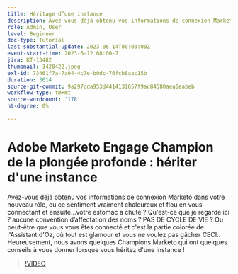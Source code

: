 ```yaml
---
title: Héritage d’une instance
description: Avez-vous déjà obtenu vos informations de connexion Marketo dans votre nouveau rôle, eu ce sentiment vraiment chaleureux et flou en vous connectant et ensuite...votre estomac a chuté ? Qu'est-ce que je regarde ici ? aucune convention d’affectation des noms ? PAS DE CYCLE DE VIE ? Ou peut-être que vous vous êtes connecté et c'est la partie colorée de l'Assistant d'Oz, où tout est glamour et vous ne voulez pas gâcher CECI.. Heureusement, nous avons quelques Champions Marketo qui ont quelques conseils à vous donner lorsque vous héritez d'une instance !
role: Admin, User
level: Beginner
doc-type: Tutorial
last-substantial-update: 2023-06-14T00:00:00Z
event-start-time: 2023-6-12 08:00-7
jira: KT-13482
thumbnail: 3420422.jpeg
exl-id: 73461f7a-7a04-4c7e-b0dc-76fcb8aac15b
duration: 3614
source-git-commit: 9a297cda953d4414131657f9ac84580aea0eabeb
workflow-type: tm+mt
source-wordcount: '178'
ht-degree: 0%

---
```


# Adobe Marketo Engage Champion de la plongée profonde : hériter d&#39;une instance

Avez-vous déjà obtenu vos informations de connexion Marketo dans votre nouveau rôle, eu ce sentiment vraiment chaleureux et flou en vous connectant et ensuite...votre estomac a chuté ? Qu&#39;est-ce que je regarde ici ? aucune convention d’affectation des noms ? PAS DE CYCLE DE VIE ? Ou peut-être que vous vous êtes connecté et c&#39;est la partie colorée de l&#39;Assistant d&#39;Oz, où tout est glamour et vous ne voulez pas gâcher CECI.. Heureusement, nous avons quelques Champions Marketo qui ont quelques conseils à vous donner lorsque vous héritez d&#39;une instance !

>[!VIDEO](https://video.tv.adobe.com/v/3420422/?learn=on)
